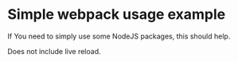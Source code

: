 # Simple webpack usage example

If You need to simply use some NodeJS packages, this should help.

Does not include live reload.
